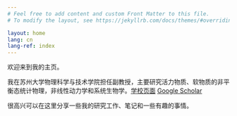 ```yaml
---
# Feel free to add content and custom Front Matter to this file.
# To modify the layout, see https://jekyllrb.com/docs/themes/#overriding-theme-defaults

layout: home
lang: cn
lang-ref: index
---
```


欢迎来到我的主页。

我在苏州大学物理科学与技术学院担任副教授，主要研究活力物质、软物质的非平衡态统计物理，非线性动力学和系统生物学。[学校页面](http://web.suda.edu.cn/yfzhao) [Google Scholar](https://scholar.google.com/citations?hl=zh-CN&user=uZGde7gAAAAJ)

很高兴可以在这里分享一些我的研究工作、笔记和一些有趣的事情。